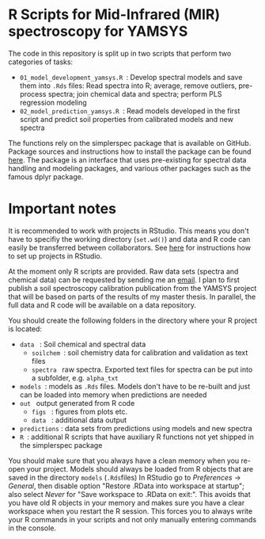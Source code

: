 # R Scripts for Mid-Infrared (MIR) spectroscopy for YAMSYS

The code in this repository is split up in two scripts that perform two categories
of tasks:

* `01_model_development_yamsys.R `: Develop spectral models and save them into
`.Rds` files: 
  Read spectra into R; average, remove outliers, pre-process spectra; join chemical data
  and spectra; perform PLS regression modeling
* `02_model_prediction_yamsys.R `: Read models developed in the first script and
predict soil properties from calibrated models and new spectra

The functions rely on the simplerspec package that is available on GitHub.
Package sources and instructions how to install the package can be found [here](https://github.com/philipp-baumann/simplerspec). 
The package is an interface that uses pre-existing for spectral data handling and modeling
packages, and various other packages such as the famous dplyr package.

# Important notes

It is recommended to work with projects in RStudio. This means you 
don't have to specifiy the working directory (`set.wd()`) and data and R code can easily
be transferred between collaborators. See [here](https://support.rstudio.com/hc/en-us/articles/200526207-Using-Projects) for 
instructions how to set up projects in RStudio.

At the moment only R scripts are provided. Raw data sets 
(spectra and chemical data) can be requested by sending me an [email](mailto:philipp.baumann@usys.ethz.ch). I plan to 
first publish a soil spectroscopy calibration publication from the YAMSYS project 
that will be based on parts of the results of my master thesis. 
In parallel, the full data and R code will be available on a data repository.

You should create the following folders in the directory where your R project
is located:

* `data ` : Soil chemical and spectral data
  * `soilchem `: soil chemistry data for calibration and validation as text files
  * `spectra ` raw spectra. Exported text files for spectra can be put into a subfolder, e.g. `alpha_txt`
* `models `:  models as `.Rds` files. Models don't have to be re-built and just can be loaded into memory when predictions are needed
* `out ` output generated from R code
  * `figs ` : figures from plots etc.
  * `data ` : additional data output
* `predictions` : data sets from predictions using models and new spectra
* `R `: additional R scripts that have auxiliary R functions not yet shipped in the simplerspec package

You should make sure that you always have a clean memory when you re-open your project.
Models should always be loaded from R objects that are saved in the directory `models` (`.Rds`files)
In RStudio go to *Preferences* -> *General*, then disable option "Restore .RData into workspace at startup";
also select *Never* for "Save workspace to .RData on exit:".
This avoids that you have old R objects in your memory and makes sure you have a clear
workspace when you restart the R session. This forces you to always write your 
R commands in your scripts and not only manually entering commands in the console.